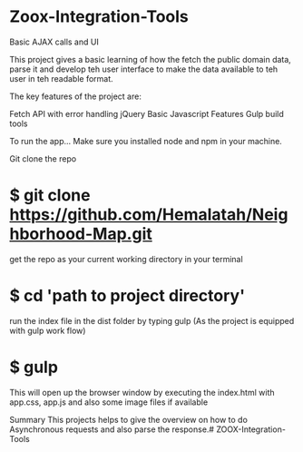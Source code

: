 # Zoox-Integration-Tools
Basic AJAX calls and UI

This project gives a basic learning of how the fetch the public domain data, parse it and develop teh user interface to make the data available to teh user in teh readable format.

The key features of the project are:

Fetch API with error handling
jQuery
Basic Javascript Features
Gulp build tools

To run the app...
Make sure you installed node and npm in your machine.

Git clone the repo
# $ git clone https://github.com/Hemalatah/Neighborhood-Map.git

get the repo as your current working directory in your terminal
# $ cd 'path to project directory'
run the index file in the dist folder by typing gulp (As the project is equipped with gulp work flow)
# $ gulp
This will open up the browser window by executing the index.html with app.css, app.js and also some image files if available

Summary
This projects helps to give the overview on how to do Asynchronous requests and also parse the response.# ZOOX-Integration-Tools
